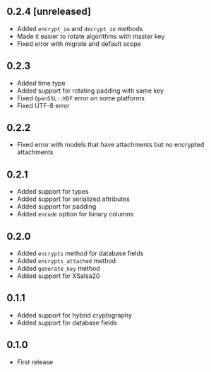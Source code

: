 ## 0.2.4 [unreleased]

- Added `encrypt_io` and `decrypt_io` methods
- Made it easier to rotate algorithms with master key
- Fixed error with migrate and default scope

## 0.2.3

- Added time type
- Added support for rotating padding with same key
- Fixed `OpenSSL::KDF` error on some platforms
- Fixed UTF-8 error

## 0.2.2

- Fixed error with models that have attachments but no encrypted attachments

## 0.2.1

- Added support for types
- Added support for serialized attributes
- Added support for padding
- Added `encode` option for binary columns

## 0.2.0

- Added `encrypts` method for database fields
- Added `encrypts_attached` method
- Added `generate_key` method
- Added support for XSalsa20

## 0.1.1

- Added support for hybrid cryptography
- Added support for database fields

## 0.1.0

- First release
